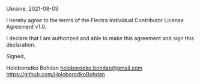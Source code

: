 Ukraine, 2021-08-03

I hereby agree to the terms of the Flectra Individual Contributor License
Agreement v1.0.

I declare that I am authorized and able to make this agreement and sign this
declaration.

Signed,

Holoborodko Bohdan holoborodko.bohdan@gmail.com https://github.com/HoloborodkoBohdan
